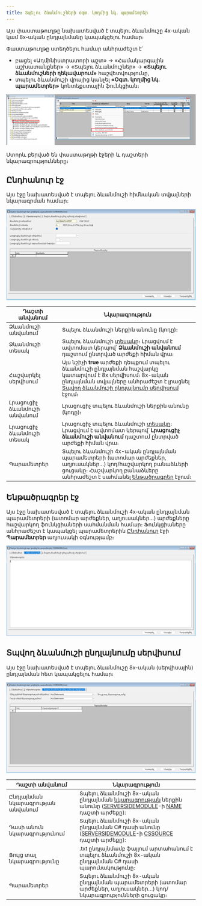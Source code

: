 ```yaml
---
title: Տպելու ձևանմուշների օգտ․ կողմից նկ․ պարամետրեր
---
```


Այս փաստաթուղթը նախատեսված է տպելու ձևանմուշը 4x-ական կամ 8x-ական ընդլայնմանը կապակցելու համար։

Փաստաթուղթը ստեղծելու համար անհրաժեշտ է`
* բացել «Ադմինիստրատորի աշտ» -> «Համակարգային աշխատանքներ» -> «Տպելու ձևանմուշներ» -> **«Տպելու ձևանմուշների ղեկավարում»** հաշվետվությունը,
* տպելու ձևանմուշի վրայից կանչել **«Oգտ․ կողմից նկ․ պարամետրեր»** կոնտեքստային ֆունկցիան։

![Oգտ․ կողմից նկ․ պարամետրեր](images/template_user_defined_parameters/template_user_defined_params_function.png)

Ստորև բերված են փաստաթղթի էջերի և դաշտերի նկարագրությունները։

## Ընդհանուր էջ

Այս էջը նախատեսված է տպելու ձևանմուշի հիմնական տվյալների նկարագրման համար։

![Ընդհանուր էջ](images/template_user_defined_parameters/general_page.png)

| **Դաշտի անվանում** | **Նկարագրություն** |
| --- | --- |
| Ձևանմուշի անվանում | Տպելու ձևանմուշի ներքին անունը (կոդը)։ |
| Ձևանմուշի տեսակ | Տպելու ձևանմուշի [տեսակը](../server_api/types/SubstitutionType.md)։ Լրացվում է ավտոմատ կերպով՝ **Ձևանմուշի անվանում** դաշտում ընտրված արժեքի հիման վրա։ |
| Հաշվարկել սերվիսում | Այս նշիչի **true** արժեքի դեպքում տպելու ձևանմուշի ընդլայնման հաշվարկը կատարվում է 8x սերվիսում։ 8x-ական ընդլայնման տվյալները անհրաժեշտ է լրացնել [Տպվող ձևանմուշի ընդլայնումը սերվիսում](#տպվող-ձևանմուշի-ընդլայնումը-սերվիսում) էջում։ |
| Լրացուցիչ ձևանմուշի անվանում | Լրացուցիչ տպելու ձևանմուշի ներքին անունը (կոդը)։ |
| Լրացուցիչ ձևանմուշի տեսակ | Լրացուցիչ տպելու ձևանմուշի [տեսակը](../server_api/types/SubstitutionType.md)։ Լրացվում է ավտոմատ կերպով՝ **Լրացուցիչ ձևանմուշի անվանում** դաշտում ընտրված արժեքի հիման վրա։ |
| Պարամետրեր | Տպելու ձևանմուշի 4x-ական ընդլայնման պարամետրերի (ատոմար արժեքներ, աղյուսակներ․․․) կոդ/հաշվարկող բանաձևերի ցուցակը։ Հաշվարկող բանաձևերը անհրաժեշտ է սահմանել [Ենթածրագրեր](#ենթածրագրեր-էջ) էջում։ |

## Ենթածրագրեր էջ

Այս էջը նախատեսված է տպելու ձևանմուշի 4x-ական ընդլայնման պարամետրերի (ատոմար արժեքներ, աղյուսակներ․․․) արժեքները հաշվարկող ֆունկցիաների սահմանման համար։ Ֆունկցիաները անհրաժեշտ է կապակցել պարամետրերին [Ընդհանուր](#ընդհանուր-էջ) էջի **Պարամետրեր** աղյուսակի օգնությամբ։

![Ենթածրագրեր էջ](images/template_user_defined_parameters/subprograms_page.png)

## Տպվող ձևանմուշի ընդլայնումը սերվիսում

Այս էջը նախատեսված է տպելու ձևանմուշը 8x-ական (սերվիսային) ընդլայնման հետ կապակցելու համար։

![Տպվող ձևանմուշի ընդլայնումը սերվիսում](images/template_user_defined_parameters/template_extender_in_service_page.png)

| **Դաշտի անվանում** | **Նկարագրություն** |
| --- | --- |
| Ընդլայնման նկարագրության անվանում | Տպելու ձևանմուշի 8x-ական ընդլայնման [նկարագրության](../extensions/definitions/server_side_module.md) ներքին անունը ([SERVERSIDEMODULE](../extensions/definitions/server_side_module.md#serversidemodule-նկարագրություն)-ի [NAME](../extensions/definitions/server_side_module.md#name) դաշտի արժեքը): |
| Դասի անուն նկարագրությունում | Տպելու ձևանմուշի 8x-ական ընդլայնման C# դասի անունը ([SERVERSIDEMODULE](../extensions/definitions/server_side_module.md#serversidemodule-նկարագրություն)-ի [CSSOURCE](../extensions/definitions/server_side_module.md#cssource) դաշտի արժեքը): |
| Ցույց տալ նկարագրությունը | .txt ընդլայնմամբ ֆայլում արտահանում է տպելու ձևանմուշի 8x-ական ընդլայնման C# դասի պարունակությունը։ |
| Պարամետրեր | Տպելու ձևանմուշի 8x-ական ընդլայնման պարամետրերի (ատոմար արժեքներ, աղյուսակներ․․․) կոդ/նկարագրությունների ցուցակը։ |

